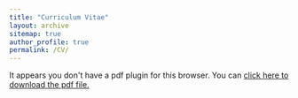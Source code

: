 ```yaml
---
title: "Curriculum Vitae"
layout: archive
sitemap: true
author_profile: true
permalink: /CV/
---
```


<object data="/assets/documents/CV_Zhang.pdf" type="application/pdf" width="100%" height="100%">
  <p>It appears you don't have a pdf plugin for this browser.
  You can <a href="/assets/documents/CV_Zhang.pdf">click here to download the pdf file.</a></p>
</object>
